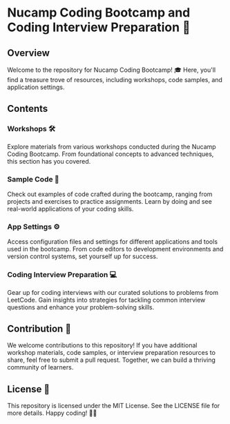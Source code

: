 # Nucamp Coding Bootcamp and Coding Interview Preparation 🚀

## Overview
Welcome to the repository for Nucamp Coding Bootcamp! 🎓 Here, you'll find a treasure trove of resources, including workshops, code samples, and application settings.

## Contents
### Workshops 🛠️
Explore materials from various workshops conducted during the Nucamp Coding Bootcamp. From foundational concepts to advanced techniques, this section has you covered.

### Sample Code 🚧
Check out examples of code crafted during the bootcamp, ranging from projects and exercises to practice assignments. Learn by doing and see real-world applications of your coding skills.

### App Settings ⚙️
Access configuration files and settings for different applications and tools used in the bootcamp. From code editors to development environments and version control systems, set yourself up for success.

### Coding Interview Preparation 💻
Gear up for coding interviews with our curated solutions to problems from LeetCode. Gain insights into strategies for tackling common interview questions and enhance your problem-solving skills.

## Contribution 🤝
We welcome contributions to this repository! If you have additional workshop materials, code samples, or interview preparation resources to share, feel free to submit a pull request. Together, we can build a thriving community of learners.

## License 📄
This repository is licensed under the MIT License. See the LICENSE file for more details. Happy coding! 🚀✨

